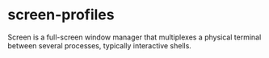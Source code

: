 screen-profiles
===============

Screen is a full-screen window manager that multiplexes a physical terminal between several processes, typically interactive shells.
